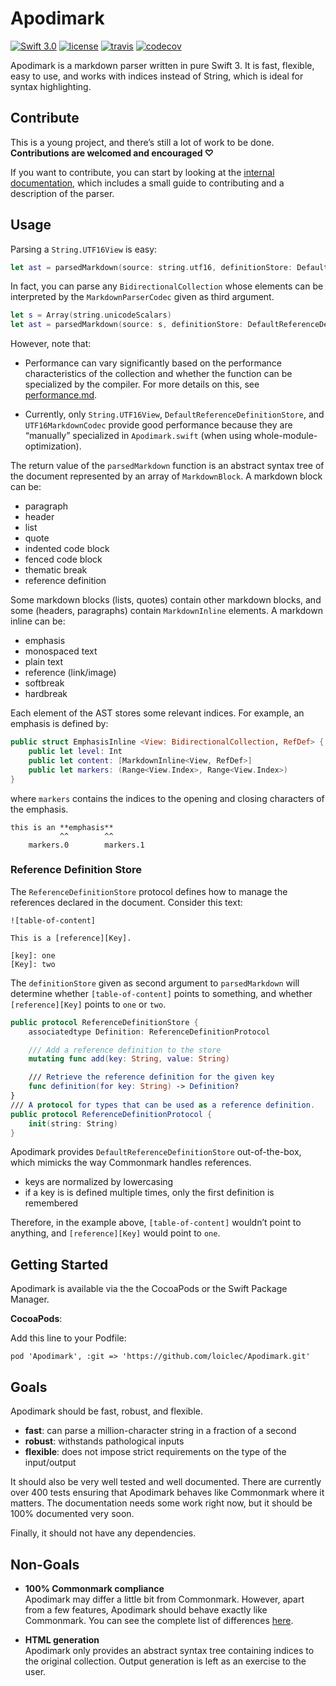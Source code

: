 # Apodimark

[![Swift 3.0](https://img.shields.io/badge/Swift-3.0-blue.svg)](https://swift.org) 
[![license](https://img.shields.io/badge/licence-MIT-blue.svg)](https://github.com/loiclec/Apodimark/blob/master/LICENCE.md)
[![travis](https://travis-ci.org/loiclec/Apodimark.svg?branch=master)](https://travis-ci.org/loiclec/Apodimark)
[![codecov](https://codecov.io/gh/loiclec/Apodimark/branch/master/graph/badge.svg)](https://codecov.io/gh/loiclec/Apodimark)

Apodimark is a markdown parser written in pure Swift 3. It is fast, flexible,
easy to use, and works with indices instead of String, which is ideal for 
syntax highlighting.

## Contribute

This is a young project, and there’s still a lot of work to 
be done. **Contributions are welcomed and encouraged ♡**

If you want to contribute, you can start by looking at 
the [internal documentation], which includes a small guide to 
contributing and a description of the parser.

[internal documentation]: internal/readme.md

## Usage

Parsing a `String.UTF16View` is easy:

``` swift
let ast = parsedMarkdown(source: string.utf16, definitionStore: DefaultReferenceDefinitionStore(), codec: UTF16MarkdownCodec.self)
```

In fact, you can parse any `BidirectionalCollection` whose elements can be 
interpreted by the `MarkdownParserCodec` given as third argument.

```swift
let s = Array(string.unicodeScalars)
let ast = parsedMarkdown(source: s, definitionStore: DefaultReferenceDefinitionStore(), codec: UnicodeScalarMarkdownCodec.self)
```

However, note that:
- Performance can vary significantly based on the performance characteristics 
  of the collection and whether the function can be specialized by the compiler.
  For more details on this, see [performance.md][performance].

- Currently, only `String.UTF16View`, `DefaultReferenceDefinitionStore`, and `UTF16MarkdownCodec`
  provide good performance because they are “manually” specialized in `Apodimark.swift` 
  (when using whole-module-optimization). 

The return value of the `parsedMarkdown` function is an abstract syntax tree
of the document represented by an array of `MarkdownBlock`.
A markdown block can be:
- paragraph
- header
- list
- quote
- indented code block
- fenced code block
- thematic break
- reference definition

Some markdown blocks (lists, quotes) contain other markdown blocks, 
and some (headers, paragraphs) contain `MarkdownInline` elements.
A markdown inline can be:
- emphasis
- monospaced text
- plain text
- reference (link/image)
- softbreak
- hardbreak

Each element of the AST stores some relevant indices. For example, an emphasis is
defined by:
```swift
public struct EmphasisInline <View: BidirectionalCollection, RefDef> {
    public let level: Int
    public let content: [MarkdownInline<View, RefDef>]
    public let markers: (Range<View.Index>, Range<View.Index>)
}
```

where `markers` contains the indices to the opening and closing characters of 
the emphasis.

```
this is an **emphasis**
           ^^        ^^
    markers.0        markers.1
```

[performance]: internal/performance.md

### Reference Definition Store

The `ReferenceDefinitionStore` protocol defines how to manage the references declared in the document.
Consider this text:
```text 
![table-of-content]

This is a [reference][Key].

[key]: one 
[Key]: two
```

The `definitionStore` given as second argument to `parsedMarkdown` will determine whether `[table-of-content]`
points to something, and whether `[reference][Key]` points to `one` or `two`.

```swift
public protocol ReferenceDefinitionStore {
    associatedtype Definition: ReferenceDefinitionProtocol

    /// Add a reference definition to the store
    mutating func add(key: String, value: String)

    /// Retrieve the reference definition for the given key
    func definition(for key: String) -> Definition?
}
/// A protocol for types that can be used as a reference definition.
public protocol ReferenceDefinitionProtocol {
    init(string: String)
}
```

Apodimark provides `DefaultReferenceDefinitionStore` out-of-the-box, which mimicks the way
Commonmark handles references.
- keys are normalized by lowercasing
- if a key is is defined multiple times, only the first definition is remembered 

Therefore, in the example above, `[table-of-content]` wouldn’t point to anything, 
and `[reference][Key]` would point to `one`.

## Getting Started

Apodimark is available via the the CocoaPods or the Swift Package Manager.

**CocoaPods**:

Add this line to your Podfile:
```text
pod 'Apodimark', :git => 'https://github.com/loiclec/Apodimark.git'
```

## Goals

Apodimark should be fast, robust, and flexible.
- **fast**: can parse a million-character string in a fraction of a second
- **robust**: withstands pathological inputs
- **flexible**: does not impose strict requirements on the type of the input/output

It should also be very well tested and well documented. There are currently
over 400 tests ensuring that Apodimark behaves like Commonmark where it matters.
The documentation needs some work right now, but it should be 100% documented 
very soon.

Finally, it should not have any dependencies.

## Non-Goals

- **100% Commonmark compliance**  
  Apodimark may differ a little bit from Commonmark. However, apart from a few 
  features, Apodimark should behave exactly like Commonmark. You can see the 
  complete list of differences [here][commonmark-delta].

[commonmark-delta]: internal/differences-with-commonmark.md

- **HTML generation**  
  Apodimark only provides an abstract syntax tree containing 
  indices to the original collection. Output generation is 
  left as an exercise to the user.
